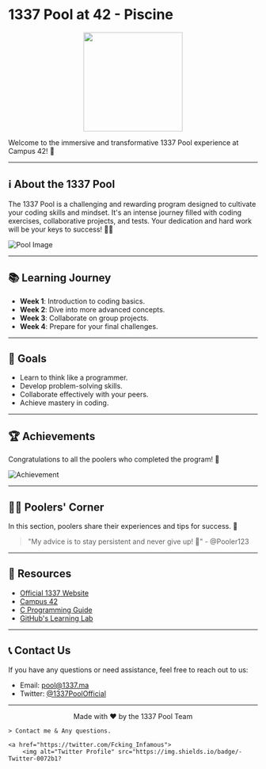 # 1337 Pool at 42 - Piscine

<p align="center">
    <img src="your-logo.png" width="200">
</p>

Welcome to the immersive and transformative 1337 Pool experience at Campus 42! 🚀

---

## ℹ️ About the 1337 Pool

The 1337 Pool is a challenging and rewarding program designed to cultivate your coding skills and mindset. It's an intense journey filled with coding exercises, collaborative projects, and tests. Your dedication and hard work will be your keys to success! 🏊‍♂️

![Pool Image](pool-image.jpg)

---

## 📚 Learning Journey

- **Week 1**: Introduction to coding basics.
- **Week 2**: Dive into more advanced concepts.
- **Week 3**: Collaborate on group projects.
- **Week 4**: Prepare for your final challenges.

---

## 🎯 Goals

- Learn to think like a programmer.
- Develop problem-solving skills.
- Collaborate effectively with your peers.
- Achieve mastery in coding.

---

## 🏆 Achievements

Congratulations to all the poolers who completed the program! 🎉

![Achievement](achievement.jpg)

---

## 🧑‍💻 Poolers' Corner

In this section, poolers share their experiences and tips for success. 📝

> "My advice is to stay persistent and never give up! 💪" - @Pooler123

---

## 📜 Resources

- [Official 1337 Website](https://www.1337.ma/)
- [Campus 42](https://www.campus42.fr/)
- [C Programming Guide](https://www.learn-c.org/)
- [GitHub's Learning Lab](https://lab.github.com/)

---

## 📞 Contact Us

If you have any questions or need assistance, feel free to reach out to us:

- Email: pool@1337.ma
- Twitter: [@1337PoolOfficial](https://twitter.com/1337PoolOfficial)

---

<p align="center">
    Made with ❤️ by the 1337 Pool Team
</p>

    > Contact me & Any questions.

    <a href="https://twitter.com/Fcking_Infamous">
        <img alt="Twitter Profile" src="https://img.shields.io/badge/-Twitter-0072b1?
